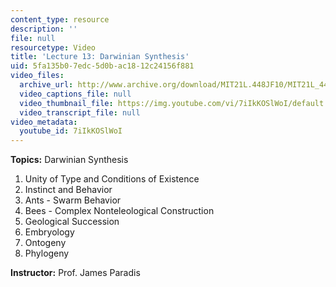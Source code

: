 ```yaml
---
content_type: resource
description: ''
file: null
resourcetype: Video
title: 'Lecture 13: Darwinian Synthesis'
uid: 5fa135b0-7edc-5d0b-ac18-12c24156f881
video_files:
  archive_url: http://www.archive.org/download/MIT21L.448JF10/MIT21L_448JF10_lec13_300k.mp4
  video_captions_file: null
  video_thumbnail_file: https://img.youtube.com/vi/7iIkKOSlWoI/default.jpg
  video_transcript_file: null
video_metadata:
  youtube_id: 7iIkKOSlWoI
---
```


**Topics:** Darwinian Synthesis

1.  Unity of Type and Conditions of Existence
2.  Instinct and Behavior
3.  Ants - Swarm Behavior
4.  Bees - Complex Nonteleological Construction
5.  Geological Succession
6.  Embryology
7.  Ontogeny
8.  Phylogeny

**Instructor:** Prof. James Paradis